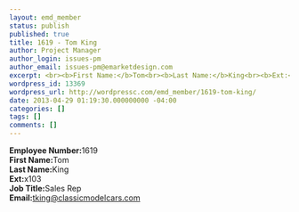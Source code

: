 ```yaml
---
layout: emd_member
status: publish
published: true
title: 1619 - Tom King
author: Project Manager
author_login: issues-pm
author_email: issues-pm@emarketdesign.com
excerpt: <br><b>First Name:</b>Tom<br><b>Last Name:</b>King<br><b>Ext:</b>x103
wordpress_id: 13369
wordpress_url: http://wordpressc.com/emd_member/1619-tom-king/
date: 2013-04-29 01:19:30.000000000 -04:00
categories: []
tags: []
comments: []
---
```

<b>Employee Number:</b>1619<br><b>First Name:</b>Tom<br><b>Last Name:</b>King<br><b>Ext:</b>x103<br><b>Job Title:</b>Sales Rep<br><b>Email:</b>tking@classicmodelcars.com
